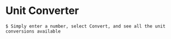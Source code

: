 # Unit Converter

```
$ Simply enter a number, select Convert, and see all the unit conversions available
```
